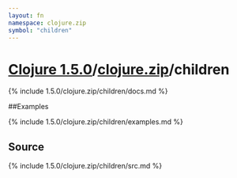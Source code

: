 ```yaml
---
layout: fn
namespace: clojure.zip
symbol: "children"
---
```


# [Clojure 1.5.0](../../)/[clojure.zip](../)/children

{% include 1.5.0/clojure.zip/children/docs.md %}

##Examples

{% include 1.5.0/clojure.zip/children/examples.md %}
## Source
{% include 1.5.0/clojure.zip/children/src.md %}

